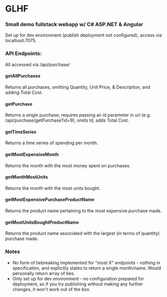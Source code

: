 # GLHF

### Small demo fullstack webapp w/ C# ASP.NET & Angular

Set up for dev environment (publish deployment not configured), access via localhost:7075.
### API Endpoints:
All accessed via /api/purchase/
#### getAllPurchases
Returns all purchases, omitting Quantity, Unit Price, & Description, and adding Total Cost.
#### getPurchase
Returns a single purchase, requires passing an id parameter in url (e.g. /api/purchase/getPurchase?id=9), omits Id, adds Total Cost.
#### getTimeSeries
Returns a time series of spending per month.
#### getMostExpensiveMonth
Returns the month with the most money spent on purchases.
#### getMonthMostUnits
Returns the month with the most units bought.
#### getMostExpensivePurchaseProductName
Returns the product name pertaining to the most expensive purchase made.
#### getMostUnitsBoughtProductName
Returns the product name associated with the largest (in terms of quantity) purchase made.


### Notes
- No form of tiebreaking implemented for "most X" endpoints - nothing in specification, and explicitly states to return a single month/name. Would personally return array of ties.
- Only set up for dev environment - no configuration prepared for deployment, so if you try publishing without making any further changes, it won't work out of the box.